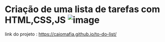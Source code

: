 # Criação de uma lista de tarefas com HTML,CSS,JS  ![image](https://user-images.githubusercontent.com/91575842/174812099-1183cd50-7981-4ccb-94ea-5f5fe49bdc39.png)
link do projeto : https://caiomafia.github.io/to-do-list/
